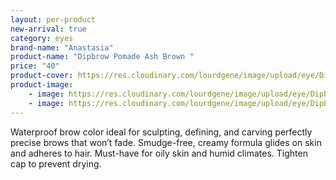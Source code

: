 ```yaml
---
layout: per-product
new-arrival: true
category: eyes
brand-name: "Anastasia"
product-name: "Dipbrow Pomade Ash Brown "
price: "40"
product-cover: https://res.cloudinary.com/lourdgene/image/upload/eye/Dipbrow%20Pomade/cover-image.jpg
product-image:
    - image: https://res.cloudinary.com/lourdgene/image/upload/eye/Dipbrow%20Pomade/pomade-ash-brown550x550.jpg
    - image: https://res.cloudinary.com/lourdgene/image/upload/eye/Dipbrow%20Pomade/ash-brown-shade.jpg
---
```

Waterproof brow color ideal for sculpting, defining, and carving perfectly precise brows that won’t fade. Smudge-free, creamy formula glides on skin and adheres to hair. Must-have for oily skin and humid climates. Tighten cap to prevent drying.